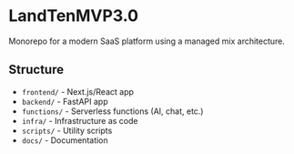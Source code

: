 # LandTenMVP3.0

Monorepo for a modern SaaS platform using a managed mix architecture.

## Structure
- `frontend/` - Next.js/React app
- `backend/` - FastAPI app
- `functions/` - Serverless functions (AI, chat, etc.)
- `infra/` - Infrastructure as code
- `scripts/` - Utility scripts
- `docs/` - Documentation

